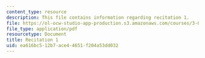 ```yaml
---
content_type: resource
description: This file contains information regarding recitation 1.
file: https://ol-ocw-studio-app-production.s3.amazonaws.com/courses/3-024-electronic-optical-and-magnetic-properties-of-materials-spring-2013/ea616bc512b7ace44651f204a53dd032_MIT3_024S13_2012rec1.pdf
file_type: application/pdf
resourcetype: Document
title: Recitation 1
uid: ea616bc5-12b7-ace4-4651-f204a53dd032
---
```

